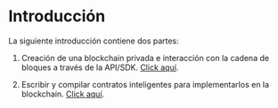 # Introducción

La siguiente introducción contiene dos partes:
 
1. Creación de una blockchain privada e interacción con la cadena de bloques a través de la API/SDK. [Click aquí](node/introduction.md).

2. Escribir y compilar contratos inteligentes para implementarlos en la blockchain. [Click aquí](sc/introduction.md).

